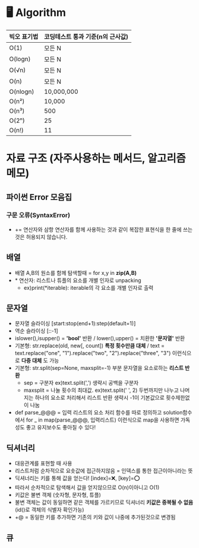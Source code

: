 # 🖥️ Algorithm

|빅오 표기법|코딩테스트 통과 기준(n의 근사값)|
|------|---|
|O(1)|모든 N|
|O(logn)|모든 N|
|O(√n)|모든 N|
|O(n)|모든 N|
|O(nlogn)|10,000,000|
|O(n²)|10,000|
|O(n³)|500|
|O(2ⁿ)|25|
|O(n!)|11|

# 자료 구조 (자주사용하는 메서드, 알고리즘 메모)
## 파이썬 Error 모음집
### 구문 오류(SyntaxError)
- += 연산자와 삼항 연산자를 함께 사용하는 것과 같이 복잡한 표현식을 한 줄에 쓰는 것은 허용되지 않습니다.
## 배열
- 배열 A,B의 원소를 함께 탐색할때 = for x,y in __zip(A,B)__
- \* 연산자: 리스트나 튜플의 요소를 개별 인자로 unpacking
  - ex)print(*iterable): iterable의 각 요소를 개별 인자로 출력
## 문자열
- 문자열 슬라이싱 [start:stop(end+1):step(default=1)]
- 역순 슬라이싱 [::-1]
- islower(),isupper() = __'bool'__ 반환 / lower(),upper() = 치환한 __'문자열'__ 반환
- 기본형: str.replace(old, new[, count]) __특정 횟수만큼 대체__ / text = text.replace("one", "1").replace("two", "2").replace("three", "3") 이런식으로 __다중 대체__ 도 가능
- 기본형: str.split(sep=None, maxsplit=-1) 부분 문자열을 요소로하는 __리스트 반환__
  - sep = 구분자 ex)text.split(',') 생략시 공백을 구분자
  - maxsplit = 나눌 횟수의 최대값. ex)text.split(' ', 2) 두번까지만 나누고 나머지는 하나의 요소로 처리해서 리스트 반환 생략시 -1이 기본값으로 횟수제한없이 나눔
- def parse_@@@ = 입력 리스트의 요소 처리 함수를 따로 정의하고 solution함수에서
  for _ in map(parse_@@@, 입력리스트) 이런식으로 map을 사용하면 가독성도 좋고 유지보수도 좋아질 수 있다!
## 딕셔너리
- 대응관계를 표현할 때 사용
- 리스트처럼 순차적으로 요솟값에 접근하지않음 = 인덱스를 통한 접근이아니라는 뜻
- 딕셔너리는 키를 통해 값을 얻는다! [index]=❌, [key]=⭕
- 따라서 순차적으로 탐색해서 값을 얻지않으므로 O(n)이아니고 O(1)
- 키값은 불변 객체 (숫자형, 문자형, 튜플)
- 불변 객체는 값이 동일하면 같은 객체를 가르키므로 딕셔너리 __키값은 중복될 수 없음__ (id()로 객체의 식별자 확인가능)
- +@ = 동일한 키를 추가하면 기존의 키와 값이 나중에 추가된것으로 변경됨
## 큐

